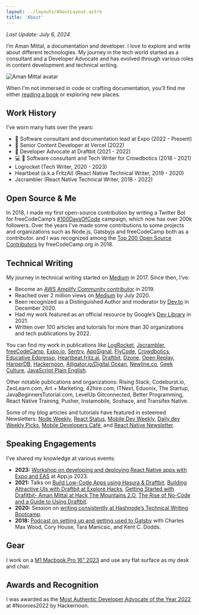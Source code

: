 ```yaml
---
layout: ../layouts/AboutLayout.astro
title: 'About'
---
```


_Last Update: July 6, 2024_

I’m Aman Mittal, a documentation and developer. I love to explore and write about different technologies. My journey in the tech world started as a consultant and a Developer Advocate and has evolved through various roles in content development and technical writing.

<div>
  <img src="/avatar.jpg" alt="Aman Mittal avatar" class="sm:w-1/3 mx-auto rounded-xl" />
</div>

When I'm not immersed in code or crafting documentation, you’ll find me either [reading a book](https://www.goodreads.com/author/show/17657541.Aman_Mittal) or exploring new places.

## Work History

I’ve worn many hats over the years:

- 🚀 Software consultant and documentation lead at Expo (2022 - Present)
- 📝 Senior Content Developer at Vercel (2022)
- 🥑 Developer Advocate at Draftbit (2021 - 2022)
- 💻 📝 Software consultant and Tech Writer for Crowdbotics (2018 - 2021)
- Logrocket (Tech Writer, 2020 - 2023)
- Heartbeat (a.k.a FritzAI) (React Native Technical Writer, 2019 - 2020)
- Jscrambler (React Native Technical Writer, 2018 - 2022)

## Open Source & Me

In 2018, I made my first open-source contribution by writing a Twitter Bot for freeCodeCamp’s [#100DaysOfCode](https://x.com/_100Daysofcode) campaign, which now has over 200k followers. Over the years I've made some contributions to some projects and organizations such as Node.js, Gatsbyjs and freeCodeCamp both as a contributor. and I was recognized among the [Top 200 Open Source Contributors](https://www.freecodecamp.org/news/announcing-our-freecodecamp-2018-top-contributor-award-winners-861da08a77e1/) by freeCodeCamp.org in 2018.

## Technical Writing

My journey in technical writing started on [Medium](https://medium.com/@amanhimself) in 2017. Since then, I’ve:

- Become an [AWS Amplify Community contributor](https://amplify.aws/community/contributors) in 2019.
- Reached over 2 million views on [Medium](https://twitter.com/amanhimself/status/1285554115464982528) by July 2020.
- Been recognized as a Distinguished Author and moderator by [Dev.to](https://dev.to/amanhimself) in December 2020.
- Had my work featured as an official resource by Google’s [Dev Library](https://devlibrary.withgoogle.com/products/firebase) in 2021.
- Written over 100 articles and tutorials for more than 30 organizations and tech publications by 2022.

You can find my work in publications like [LogRocket](https://blog.logrocket.com/author/amanmittal/), [Jscrambler](https://jscrambler.com/blog/implementing-infinite-scroll-with-react-query-and-flatlist-in-react-native), [freeCodeCamp](https://www.freecodecamp.org/news/author/amanhimself/), [Expo.io](https://blog.expo.dev/building-a-minimalist-weather-app-with-react-native-and-expo-fe7066e02c09), [Sentry](https://blog.sentry.io/authors/aman-mittal), [AppSignal](https://blog.appsignal.com/authors/aman-mittal), [FlyCode](https://blog.flycode.com/how-to-use-flycode-to-update-your-react-apps-on-the-fly), [Crowdbotics](https://blog.crowdbotics.com/author/amanhimself/), [Educative Edpresso](https://www.educative.io/profile/view/4727790119157760), [Heartbeat.fritz.ai](https://heartbeat.fritz.ai/@amanhimself), [Draftbit](https://community.draftbit.com/u/amanhimself/activity/topics), [Dzone](https://dzone.com/users/4503532/amanhimself.html), [Open Replay](https://blog.openreplay.com/authors/aman-mittal), [HarperDB](https://harperdb.io/product/featured-projects/rest-api-with-node-js/?utm_source=amanmittal), [Hackernoon](https://hackernoon.com/u/amanhimself), [Alligator.io/Digital Ocean](https://www.digitalocean.com/community/tutorials/react-geolocation-react-native), [Newline.co](https://www.newline.co/@amandeepmittal/how-to-build-react-native-apps-with-graphql-and-apollo--d74eb12e), [Geek Culture](https://medium.com/geekculture/11-best-no-code-and-low-code-back-ends-for-2021-138066ca81f6), [JavaScript Plain English](https://javascript.plainenglish.io/create-a-custom-hook-for-show-hide-password-visibility-in-react-native-db184a48126e).

Other notable publications and organizations: Rising Stack, Codeburst.io, ZeoLearn.com, Art + Marketing, 42hire.com, ITNext, Eduonix, The Startup, JavaBeginnersTutorial.com, LevelUp Gitconnected, Better Programming, React Native Training, Pusher, Instamobile, Soshace, and Transifex Native.

Some of my blog articles and tutorials have featured in esteemed Newsletters: [Node Weekly](https://nodeweekly.com/issues/190), [React Status](https://react.statuscode.com/issues/148), [Mobile Dev Weekly](https://mobiledevweekly.com/issues/201), [Daily.dev Weekly Picks](https://daily.dev/blog/weekly-picks-73-development-posts), [Mobile Developers Café](https://issues.mobiledeveloperscafe.com/issues/weekly-issue-33-985474), and [React Native Newsletter](https://reactnative.cc/issues/2021/08-17-2021.html).

## Speaking Engagements

I’ve shared my knowledge at various events:

- **2023:** [Workshop on developing and deploying React Native apps with Expo and EAS](https://twitter.com/appjsconf/status/1653746880738742272) at App.js 2023.
- **2021:** Talks on [Build Low-Code Apps using Hasura & Draftbit](https://www.youtube.com/watch?v=WrhQKt5-QY8), [Building Attractive UIs with Draftbit at Explore Hacks](https://www.youtube.com/watch?v=h9kWdOyQrSw), [Getting Started with Drafitbit- Aman Mittal at Hack The Mountains 2.O](https://www.youtube.com/watch?v=bIXQYrBd1DE), [The Rise of No-Code and a Guide to Using Draftbit](https://www.youtube.com/watch?v=sSbAuEcjjJA).
- **2020:** Session on [writing consistently at Hashnode’s Technical Writing Bootcamp](https://www.youtube.com/watch?v=YIRxTUCY0NQ).
- **2018:** [Podcast on setting up and getting used to Gatsby](https://dev.to/reactroundup/rru-006-setting-up-and-getting-used-to-gatsby-with-aman-mittal) with Charles Max Wood, Cory House, Tara Manicsic, and Kent C. Dodds.

## Gear

I work on a [M1 Macbook Pro 16” 2023](https://www.apple.com/in/shop/buy-mac/macbook-pro) and use any flat surface as my desk and chair.

## Awards and Recognition

I was awarded as the [Most Authentic Developer Advocate of the Year 2022](https://www.noonies.tech/2022/programming/2022-most-authentic-developer-advocate-of-the-year) at #Noonies2022 by Hackernoon.
